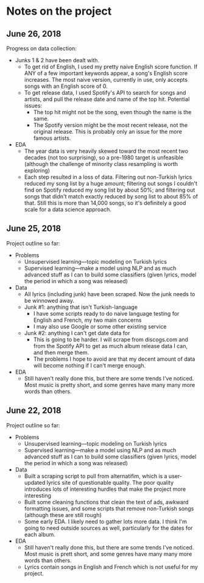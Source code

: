 # Notes on the project
## June 26, 2018
Progress on data collection:
- Junks 1 & 2 have been dealt with.
  - To get rid of English, I used my pretty naive English score function. If ANY of a few important keywords appear, a song's English score increases. The most naive version, currently in use, only accepts songs with an English score of 0.
  - To get release data, I used Spotify's API to search for songs and artists, and pull the release date and name of the top hit. Potential issues:
    - The top hit might not be the song, even though the name is the same.
    - The Spotify version might be the most recent release, not the original release. This is probably only an issue for the more famous artists.
- EDA
  - The year data is very heavily skewed toward the most recent two decades (not too surprising), so a pre-1980 target is unfeasible (although the challenge of minority class resampling is worth exploring)
  - Each step resulted in a loss of data. Filtering out non-Turkish lyrics reduced my song list by a huge amount; filtering out songs I couldn't find on Spotify reduced my song list by about 50%; and filtering out songs that didn't match exactly reduced by song list to about 85% of that. Still this is more than 14,000 songs, so it's definitely a good scale for a data science approach.

## June 25, 2018
Project outline so far:
- Problems
  - Unsupervised learning&mdash;topic modeling on Turkish lyrics
  - Supervised learning&mdash;make a model using NLP and as much advanced stuff as I can to build some classifiers (given lyrics, model the period in which a song was released)
- Data
  - All lyrics (including junk) have been scraped. Now the junk needs to be winnowed away.
  - Junk #1: anything that isn't Turkish-language
    - I have some scripts ready to do naive language testing for English and French, my two main concerns
    - I may also use Google or some other existing service
  - Junk #2: anything I can't get date data for
    - This is going to be harder. I will scrape from discogs.com and from the Spotify API to get as much album release data I can, and then merge them.
    - The problems I hope to avoid are that my decent amount of data will become nothing if I can't merge enough.
- EDA
  - Still haven't really done this, but there are some trends I've noticed. Most music is pretty short, and some genres have many many more words than others.

## June 22, 2018
Project outline so far:
- Problems
  - Unsupervised learning&mdash;topic modeling on Turkish lyrics
  - Supervised learning&mdash;make a model using NLP and as much advanced stuff as I can to build some classifiers (given lyrics, model the period in which a song was released)
- Data
  - Built a scraping script to pull from alternatifim, which is a user-updated lyrics site of questionable quality. The poor quality introduces lots of interesting hurdles that make the project more interesting
  - Built some cleaning functions that clean the text of ads, awkward formatting issues, and some scripts that remove non-Turkish songs (although these are still rough)
  - Some early EDA. I likely need to gather lots more data. I think I'm going to need outside sources as well, particularly for the dates for each album.
- EDA
  - Still haven't really done this, but there are some trends I've noticed. Most music is prett short, and some genres have many many more words than others.
  - Lyrics contain songs in English and French which is not useful for my project.
